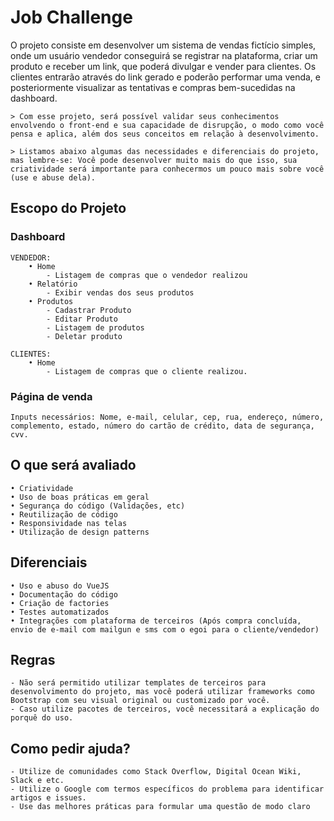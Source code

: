 # Job Challenge

O projeto consiste em desenvolver um sistema de vendas fictício simples, onde um usuário vendedor conseguirá se registrar na plataforma,
criar um produto e receber um link, que poderá divulgar e vender para clientes. Os clientes entrarão através do link gerado e poderão performar uma venda, e posteriormente visualizar as tentativas e compras bem-sucedidas na dashboard.


	> Com esse projeto, será possível validar seus conhecimentos envolvendo o front-end e sua capacidade de disrupção, o modo como você pensa e aplica, além dos seus conceitos em relação à desenvolvimento.

	> Listamos abaixo algumas das necessidades e diferenciais do projeto, mas lembre-se: Você pode desenvolver muito mais do que isso, sua criatividade será importante para conhecermos um pouco mais sobre você (use e abuse dela).

## Escopo do Projeto

### Dashboard

	VENDEDOR:
	    • Home
	        - Listagem de compras que o vendedor realizou
	    • Relatório
	        - Exibir vendas dos seus produtos
		• Produtos
	        - Cadastrar Produto
	        - Editar Produto
	        - Listagem de produtos
	        - Deletar produto

	CLIENTES:
	    • Home
	        - Listagem de compras que o cliente realizou.

### Página de venda
	Inputs necessários: Nome, e-mail, celular, cep, rua, endereço, número, complemento, estado, número do cartão de crédito, data de segurança, cvv.

## O que será avaliado
	• Criatividade
	• Uso de boas práticas em geral
	• Segurança do código (Validações, etc)
	• Reutilização de código
	• Responsividade nas telas
	• Utilização de design patterns

## Diferenciais
	• Uso e abuso do VueJS
	• Documentação do código
	• Criação de factories
	• Testes automatizados
	• Integrações com plataforma de terceiros (Após compra concluída, envio de e-mail com mailgun e sms com o egoi para o cliente/vendedor)

## Regras
	- Não será permitido utilizar templates de terceiros para desenvolvimento do projeto, mas você poderá utilizar frameworks como Bootstrap com seu visual original ou customizado por você.
	- Caso utilize pacotes de terceiros, você necessitará a explicação do porquê do uso.

## Como pedir ajuda?
	- Utilize de comunidades como Stack Overflow, Digital Ocean Wiki, Slack e etc.
	- Utilize o Google com termos específicos do problema para identificar artigos e issues.
	- Use das melhores práticas para formular uma questão de modo claro
